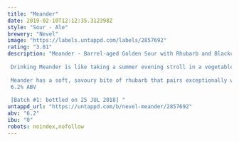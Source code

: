 ```yaml
---
title: "Meander"
date: 2019-02-10T12:12:35.312398Z
style: "Sour - Ale"
brewery: "Nevel"
image: "https://labels.untappd.com/labels/2857692"
rating: "3.81"
description: "Meander - Barrel-aged Golden Sour with Rhubarb and Blackcurrant Leaf.  Drinking Meander is like taking a summer evening stroll in a vegetable garden and being greeted by the many different scents of fruits, vegetables and flowers that grow there. Walking around, all these scents flow into one another like a river that glides through the countryside.  Meander has a soft, savoury bite of rhubarb that pairs exceptionally well with the red fruity notes of blackcurrant leaf. An exciting, winelike, almost 'pfefferlich' beer that offers notes of green pepper, paprika and elderflower. It is a wonderful treat for the senses.  6.2% ABV  [Batch #1: bottled on 25 JUL 2018] "
untappd_url: "https://untappd.com/b/nevel-meander/2857692"
abv: "6.2"
ibu: "0"
robots: noindex,nofollow
---
```

